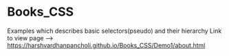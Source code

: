 # Books_CSS
Examples which describes basic selectors(pseudo) and their hierarchy 
Link to view page --> https://harshvardhanpancholi.github.io/Books_CSS/Demo1/about.html
